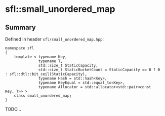 # sfl::small_unordered_map

## Summary

Defined in header `sfl/small_unordered_map.hpp`:

```
namespace sfl
{
    template < typename Key,
               typename T,
               std::size_t StaticCapacity,
               std::size_t StaticBucketCount = StaticCapacity == 0 ? 0 : sfl::dtl::bit_ceil(StaticCapacity),
               typename Hash = std::hash<Key>,
               typename KeyEqual = std::equal_to<Key>,
               typename Allocator = std::allocator<std::pair<const Key, T>> >
    class small_unordered_map;
}
```

TODO...
